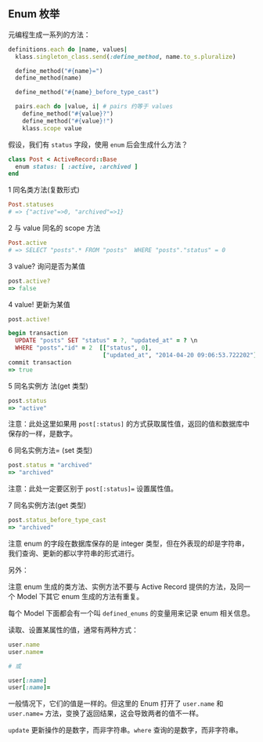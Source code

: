 ## Enum 枚举

元编程生成一系列的方法：

```ruby
definitions.each do |name, values|
  klass.singleton_class.send(:define_method, name.to_s.pluralize)

  define_method("#{name}=")
  define_method(name)

  define_method("#{name}_before_type_cast")

  pairs.each do |value, i| # pairs 约等于 values
    define_method("#{value}?")
    define_method("#{value}!")
    klass.scope value
```

假设，我们有 `status` 字段，使用 `enum` 后会生成什么方法？

```ruby
class Post < ActiveRecord::Base
  enum status: [ :active, :archived ]
end
```

1 同名类方法(复数形式)

```ruby
Post.statuses
# => {"active"=>0, "archived"=>1}
```


2 与 value 同名的 scope 方法

```ruby
Post.active
# => SELECT "posts".* FROM "posts"  WHERE "posts"."status" = 0
```

3 value? 询问是否为某值

```ruby
post.active?
=> false
```


4 value! 更新为某值

```ruby
post.active!

begin transaction
  UPDATE "posts" SET "status" = ?, "updated_at" = ? \n
  WHERE "posts"."id" = 2  [["status", 0],
                           ["updated_at", "2014-04-20 09:06:53.722202"]]
commit transaction
=> true
```

5 同名实例方 法(get 类型)

```ruby
post.status
=> "active"
```

注意：此处这里如果用 `post[:status]` 的方式获取属性值，返回的值和数据库中保存的一样，是数字。

6 同名实例方法= (set 类型)

```ruby
post.status = "archived"
=> "archived"
```
注意：此处一定要区别于 `post[:status]=` 设置属性值。

7 同名实例方法(get 类型)

```ruby
post.status_before_type_cast
=> "archived"
```

注意 enum 的字段在数据库保存的是 integer 类型，但在外表现的却是字符串，我们查询、更新的都以字符串的形式进行。

另外：

注意 enum 生成的类方法、实例方法不要与 Active Record 提供的方法，及同一个 Model 下其它 enum 生成的方法有重复。

每个 Model 下面都会有一个叫 `defined_enums` 的变量用来记录 enum 相关信息。

读取、设置某属性的值，通常有两种方式：

```ruby
user.name
user.name=

# 或

user[:name]
user[:name]=
```

一般情况下，它们的值是一样的。但这里的 Enum 打开了 `user.name` 和 `user.name=` 方法，变换了返回结果，这会导致两者的值不一样。

`update` 更新操作的是数字，而非字符串。`where` 查询的是数字，而非字符串。
